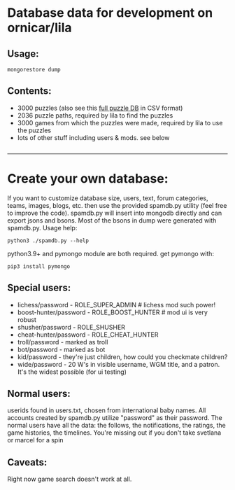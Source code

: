 # Database data for development on ornicar/lila

## Usage:

```
mongorestore dump
```

## Contents:

- 3000 puzzles (also see this [full puzzle DB](https://database.lichess.org/#puzzles) in CSV format)
- 2036 puzzle paths, required by lila to find the puzzles
- 3000 games from which the puzzles were made, required by lila to use the puzzles
- lots of other stuff including users & mods. see below

```

```

---

# Create your own database:

If you want to customize database size, users, text, forum categories, teams, images, blogs, etc. then use the provided spamdb.py utility (feel free to improve the code). spamdb.py will insert into mongodb directly and can export jsons and bsons. Most of the bsons in dump were generated with spamdb.py. Usage help:

```
python3 ./spamdb.py --help
```

python3.9+ and pymongo module are both required. get pymongo with:

```
pip3 install pymongo
```

## Special users:

- lichess/password - ROLE_SUPER_ADMIN # lichess mod such power!
- boost-hunter/password - ROLE_BOOST_HUNTER # mod ui is very robust
- shusher/password - ROLE_SHUSHER
- cheat-hunter/password - ROLE_CHEAT_HUNTER
- troll/password - marked as troll
- bot/password - marked as bot
- kid/password - they're just children, how could you checkmate children?
- wide/password - 20 W's in visible username, WGM title, and a patron. It's the widest possible (for ui testing)

## Normal users:

userids found in users.txt, chosen from international baby names. All accounts created by spamdb.py utilize "password" as their password. The normal users have all the data: the follows, the notifications, the ratings, the game histories, the timelines. You're missing out if you don't take svetlana or marcel for a spin

## Caveats:

Right now game search doesn't work at all.
